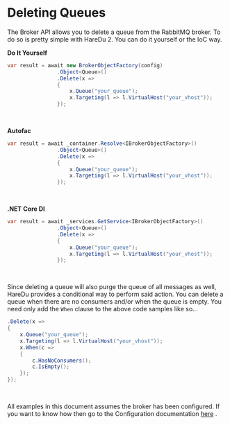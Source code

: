 # Deleting Queues

The Broker API allows you to delete a queue from the RabbitMQ broker. To do so is pretty simple with HareDu 2. You can do it yourself or the IoC way.

**Do It Yourself**

```csharp
var result = await new BrokerObjectFactory(config)
                .Object<Queue>()
                .Delete(x =>
                {
                    x.Queue("your_queue");
                    x.Targeting(l => l.VirtualHost("your_vhost"));
                });
```
<br>

**Autofac**

```csharp
var result = await _container.Resolve<IBrokerObjectFactory>()
                .Object<Queue>()
                .Delete(x =>
                {
                    x.Queue("your_queue");
                    x.Targeting(l => l.VirtualHost("your_vhost"));
                });
```
<br>

**.NET Core DI**

```csharp
var result = await _services.GetService<IBrokerObjectFactory>()
                .Object<Queue>()
                .Delete(x =>
                {
                    x.Queue("your_queue");
                    x.Targeting(l => l.VirtualHost("your_vhost"));
                });
```
<br>

Since deleting a queue will also purge the queue of all messages as well, HareDu provides a conditional way to perform said action. You can delete a queue when there are no consumers and/or when the queue is empty. You need only add the ```When``` clause to the above code samples like so...

```csharp
.Delete(x =>
{
    x.Queue("your_queue");
    x.Targeting(l => l.VirtualHost("your_vhost"));
    x.When(c =>
    {
        c.HasNoConsumers();
        c.IsEmpty();
    });
});

```
<br>

All examples in this document assumes the broker has been configured. If you want to know how then go to the Configuration documentation [here](https://github.com/ahives/HareDu2/blob/master/docs/configuration.md) .

